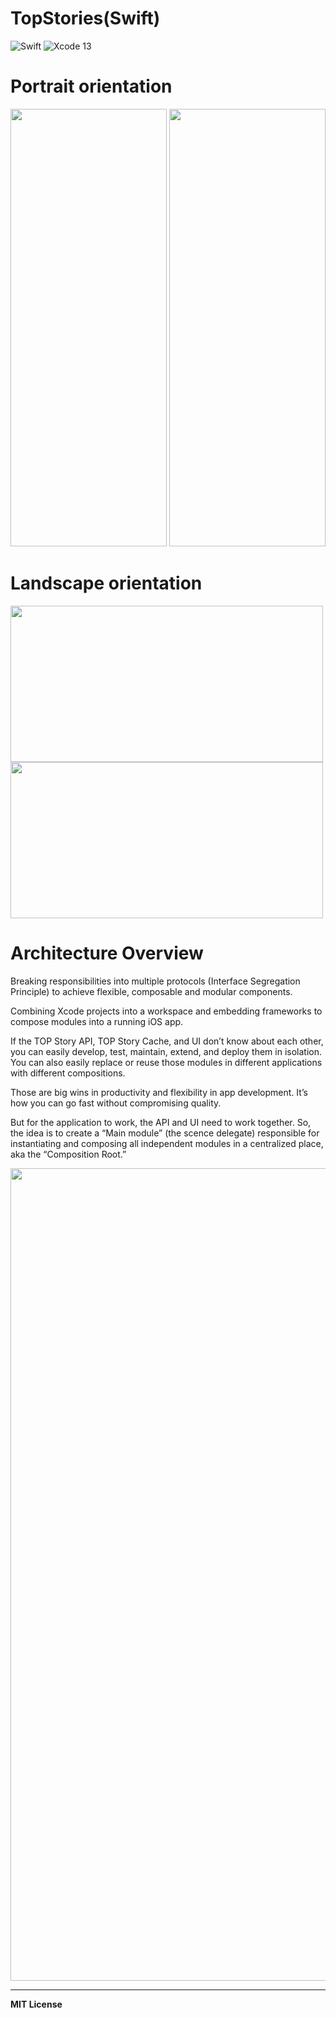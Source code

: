 # TopStories(Swift)


![Swift](https://img.shields.io/badge/Language-Swift-orange)
![Xcode 13](https://img.shields.io/badge/IDE-Xcode%2012-blue)

# Portrait orientation


<img src="https://user-images.githubusercontent.com/26444488/185189335-82b86829-6cfd-40f7-9f4f-b63252937553.png" alt="" width="250" height="700"> <img src="https://user-images.githubusercontent.com/26444488/185189447-88842347-090f-4aff-b0c6-8875125ba45e.png" alt="" width="250" height="700">

# Landscape orientation

<img src="https://user-images.githubusercontent.com/26444488/185188243-3ed0db4b-694b-4a32-b002-06b9b019017a.png" alt="" width="500" height="250"> <img src="https://user-images.githubusercontent.com/26444488/185189150-f39d4e18-f3ad-47c2-a2c7-0d5150176e03.png" alt="" width="500" height="250">

# Architecture Overview


Breaking responsibilities into multiple protocols (Interface Segregation Principle) to achieve flexible, composable and modular components.

Combining Xcode projects into a workspace and embedding frameworks to compose modules into a running iOS app.

If the TOP Story API, TOP Story Cache, and UI don’t know about each other, you can easily develop, test, maintain, extend, and deploy them in isolation. You can also easily replace or reuse those modules in different applications with different compositions.

Those are big wins in productivity and flexibility in app development. It’s how you can go fast without compromising quality.

But for the application to work, the API and UI need to work together. So, the idea is to create a “Main module” (the scence delegate) responsible for instantiating and composing all independent modules in a centralized place, aka the “Composition Root.”

<img src="https://user-images.githubusercontent.com/26444488/185185323-beb64080-7478-4b81-b421-810bf667c06c.png" alt="" width="800" height="1300">


---

**MIT License**
